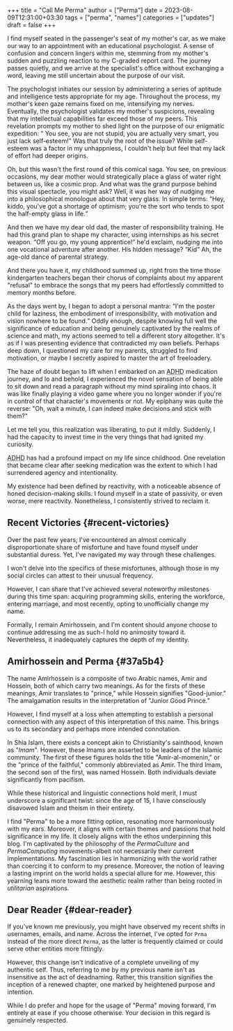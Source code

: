 +++
title = "Call Me Perma"
author = ["Perma"]
date = 2023-08-09T12:31:00+03:30
tags = ["perma", "names"]
categories = ["updates"]
draft = false
+++

I find myself seated in the passenger's seat of my mother's car, as we make our way to an appointment with an educational psychologist. A sense of confusion and concern lingers within me, stemming from my mother's sudden and puzzling reaction to my C-graded report card. The journey passes quietly, and we arrive at the specialist's office without exchanging a word, leaving me still uncertain about the purpose of our visit.

The psychologist initiates our session by administering a series of aptitude and intelligence tests appropriate for my age. Throughout the process, my mother's keen gaze remains fixed on me, intensifying my nerves. Eventually, the psychologist validates my mother's suspicions, revealing that my intellectual capabilities far exceed those of my peers. This revelation prompts my mother to shed light on the purpose of our enigmatic expedition: <q cite="my mother"> You see, you are not stupid, you are actually very smart, you just lack self-esteem!</q> Was that truly the root of the issue? While self-esteem was a factor in my unhappniess, I couldn't help but feel that my lack of effort had deeper origins.

Oh, but this wasn't the first round of this comical saga. You see, on previous occasions, my dear mother would strategically place a glass of water right between us, like a cosmic prop. And what was the grand purpose behind this visual spectacle, you might ask? Well, it was her way of nudging me into a philosophical monologue about that very glass. In simple terms: <q cite="my mother">Hey, kiddo, you've got a shortage of optimism; you're the sort who tends to spot the half-empty glass in life.</q>

And then we have my dear old dad, the master of responsibility training. He had this grand plan to shape my character, using internships as his secret weapon. <q cite="my father">Off you go, my young apprentice!</q> he'd exclaim, nudging me into one vocational adventure after another. His hidden message? <q cite="my father">Kid</q> Ah, the age-old dance of parental strategy.

And there you have it, my childhood summed up, right from the time those kindergarten teachers began their chorus of complaints about my apparent "refusal" to embrace the songs that my peers had effortlessly committed to memory months before.

As the days went by, I began to adopt a personal mantra: <q cite="me">I'm the poster child for laziness, the embodiment of irresponsibility, with motivation and vision nowhere to be found.</q> Oddly enough, despite knowing full well the significance of education and being genuinely captivated by the realms of science and math, my actions seemed to tell a different story altogether. It's as if I was presenting evidence that contradicted my own beliefs. Perhaps deep down, I questioned my care for my parents, struggled to find motivation, or maybe I secretly aspired to master the art of freeloadery.

The haze of doubt began to lift when I embarked on an <abbr title="Attention-Deficit/Hyperactivity Disorder">ADHD</abbr> medication journey, and lo and behold, I experienced the novel sensation of being able to sit down and read a paragraph without my mind spiraling into chaos. It was like finally playing a video game where you no longer wonder if you're in control of that character's movements or not. My epiphany was quite the reverse: "Oh, wait a minute, I can indeed make decisions and stick with them?"

Let me tell you, this realization was liberating, to put it mildly. Suddenly, I had the capacity to invest time in the very things that had ignited my curiosity.

<abbr title="Attention-Deficit/Hyperactivity Disorder">ADHD</abbr> has had a profound impact on  my life since childhood. One revelation that became clear after seeking medication was the extent to which I had surrendered agency and intentionality.

My existence had been defined by reactivity, with a noticeable absence of honed decision-making skills. I found myself in a state of passivity, or even worse, mere reactivity. Nonetheless, I consistently strived to reclaim it.


## Recent Victories {#recent-victories}

Over the past few years, I've encountered an almost comically disproportionate share of misfortune and have found myself under substantial duress. Yet, I've navigated my way through these challenges.

I won't delve into the specifics of these misfortunes, although those in my social circles can attest to their unusual frequency.

However, I can share that I've achieved several noteworthy milestones during this time span: acquiring programming skills, entering the workforce, entering marriage, and most recently, opting to unofficially change my name.

Formally, I remain <span class="person">Amirhossein</span>, and I'm content should anyone choose to continue addressing me as such-I hold no animosity toward it. Nevertheless, it inadequately captures the depth of my identity.


## <span class="person">Amirhossein</span> and <span class="person">Perma</span> {#37a5b4}

The name Amirhossein is a composite of two Arabic names, Amir and Hossein, both of which carry two meanings. As for the firsts of these meanings, Amir translates to "prince," while Hossein signifies "Good-junior." The amalgamation results in the interpretation of "Junior Good Prince."

However, I find myself at a loss when attempting to establish a personal connection with any aspect of this interpretation of this name. This brings us to its secondary and perhaps more intended connotation.

In Shia Islam, there exists a concept akin to Christianity's sainthood, known as "<dfn>Imam</dfn>". However, these Imams are asserted to be leaders of the Islamic community. The first of these figures holds the title "<span class="person">Amir-al-momenin</span>," or the "prince of the faithful," commonly abbreviated as Amir. The third Imam, the second son of the first, was named <span class="person">Hossein</span>. Both individuals deviate significantly from pacifism.

While these historical and linguistic connections hold merit, I must underscore a significant twist: since the age of 15, I have consciously disavowed Islam and theism in their entirety.

I find "<span class="person">Perma</span>" to be a more fitting option, resonating more harmoniously with my ears. Moreover, it aligns with certain themes and passions that hold significance in my life. It closely aligns with the ethos underpinning this blog. I'm captivated by the philosophy of the _PermaCulture_ and _PermaComputing_ movements-albeit not necessarily their current implementations. My fascination lies in harmonizing with the world rather than coercing it to conform to my presence. Moreover, the notion of leaving a lasting imprint on the world holds a special allure for me. However, this yearning leans more toward the aesthetic realm rather than being rooted in _utilitarian_ aspirations.


## Dear Reader {#dear-reader}

If you've known me previously, you might have observed my recent shifts in usernames, emails, and name. Across the internet, I've opted for `Prma` instead of the more direct `Perma`, as the latter is frequently claimed or could serve other entities more fittingly.

However, this change isn't indicative of a complete unveiling of my authentic self. Thus, referring to me by my previous name isn't as insensitive as the act of deadnaming. Rather, this transition signifies the inception of a renewed chapter, one marked by heightened purpose and intention.

While I do prefer and hope for the usage of "<span class="person">Perma</span>" moving forward, I'm entirely at ease if you choose otherwise. Your decision in this regard is genuinely respected.
